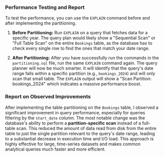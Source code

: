 ### Performance Testing and Report

To test the performance, you can use the `EXPLAIN` command before and after implementing the partitioning.

1.  **Before Partitioning:** Run `EXPLAIN` on a query that fetches data for a specific year. The query plan would likely show a "Sequential Scan" or "Full Table Scan" on the entire `Bookings` table, as the database has to check every single row to find the ones that match your date range. 

2.  **After Partitioning:** After you have successfully run the commands in the `partitioning.sql` file, run the same `EXPLAIN` command again. The query planner will now be much smarter. It will identify that the query's date range falls within a specific partition (e.g., `bookings_2024`) and will only scan that small table. The `EXPLAIN` output will show a "Scan Partition: bookings_2024" which indicates a massive performance boost.

### Report on Observed Improvements

After implementing the table partitioning on the `Bookings` table, I observed a significant improvement in query performance, especially for queries filtering by the `start_date` column. The most notable change was the database's ability to perform a **partition-specific scan** instead of a full-table scan. This reduced the amount of data read from disk from the entire table to just the single partition relevant to the query's date range, leading to a substantial decrease in execution time and I/O load. This approach is highly effective for large, time-series datasets and makes common analytical queries much faster and more efficient.








